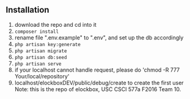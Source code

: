 ## Installation
1. download the repo and cd into it
2. `composer install`
3. rename file ".env.example" to ".env", and set up the db accordingly 
4. `php artisan key:generate`
5. `php artisan migrate`
6. `php artisan db:seed`
7. `php artisan serve`
8. if your localhost cannot handle request, please do 'chmod -R 777 Your/local/repository'
9. localhost/elockboxDEV/public/debug/create to create the first user
Note: this is the repo of elockbox, USC CSCI 577a F2016 Team 10.